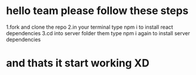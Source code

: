 # hello team please follow these steps

1.fork and clone the repo
2.in your terminal type npm i to install react dependencies
3.cd into server folder them type npm i again to install server dependencies

# and thats it start working XD
